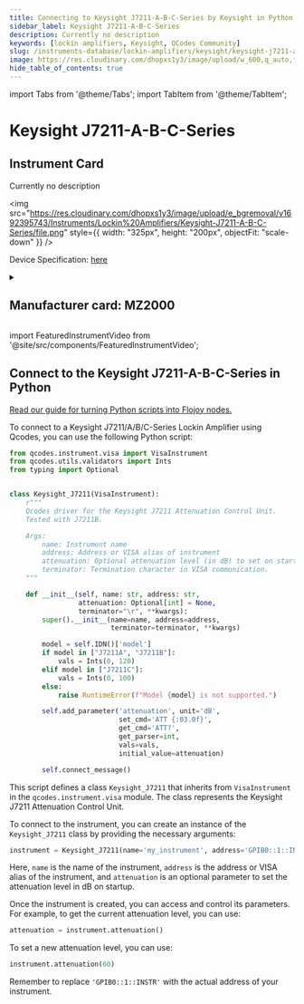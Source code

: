 ```yaml
---
title: Connecting to Keysight J7211-A-B-C-Series by Keysight in Python
sidebar_label: Keysight J7211-A-B-C-Series
description: Currently no description
keywords: [lockin amplifiers, Keysight, QCodes Community]
slug: /instruments-database/lockin-amplifiers/keysight/keysight-j7211-a-b-c-series
image: https://res.cloudinary.com/dhopxs1y3/image/upload/w_600,q_auto,f_auto/e_bgremoval/v1692395743/Instruments/Lockin%20Amplifiers/Keysight-J7211-A-B-C-Series/file.jpg
hide_table_of_contents: true
---
```


import Tabs from '@theme/Tabs';
import TabItem from '@theme/TabItem';

# Keysight J7211-A-B-C-Series

## Instrument Card

<div className="flex">

<div>

Currently no description

</div>

<img src="https://res.cloudinary.com/dhopxs1y3/image/upload/e_bgremoval/v1692395743/Instruments/Lockin%20Amplifiers/Keysight-J7211-A-B-C-Series/file.png" style={{ width: "325px", height: "200px", objectFit: "scale-down" }} />

</div>

<div className="flex text-center">

<p>Device Specification: <a target="\_blank" href="https://www.keysight.com/us/en/assets/7018-01788/technical-overviews/5989-8323.pdf">here</a></p>

</div>

<details style={{ marginTop: "15px"}}>
<summary><h2>Manufacturer card: MZ2000</h2></summary>

<img src="https://res.cloudinary.com/dhopxs1y3/image/upload/v1692125973/Instruments/Vendor%20Logos/Keysight.png" style={{ width: "100%", height: "170px",objectFit: "scale-down" }} />

Keysight Technologies, or Keysight, is an American company that manufactures electronics test and measurement equipment and software.

<ul>
  <li>Headquarters: USA</li>
  <li>Yearly Revenue (millions, USD): 5420.0</li>
  <li>Vendor Website: <a href="https://www.keysight.com/us/en/home.html">here</a></li>
</ul>
</details>

import FeaturedInstrumentVideo from '@site/src/components/FeaturedInstrumentVideo';

<FeaturedInstrumentVideo category='WIDGET2000' manufacturer='MZ2000'></FeaturedInstrumentVideo>


## Connect to the Keysight J7211-A-B-C-Series in Python

[Read our guide for turning Python scripts into Flojoy nodes.](https://docs.flojoy.ai/custom-nodes/creating-custom-node/)
<Tabs>

<TabItem value="Flojoy" label="Flojoy" className="flojoy-instrument-tabs">

<NodeCardCollection category='WIDGET2000' manufacturer='MZ2000'></NodeCardCollection>

</TabItem>
<TabItem value="QCodes Community" label="QCodes Community">

To connect to a Keysight J7211/A/B/C-Series Lockin Amplifier using Qcodes, you can use the following Python script:

```python
from qcodes.instrument.visa import VisaInstrument
from qcodes.utils.validators import Ints
from typing import Optional


class Keysight_J7211(VisaInstrument):
    r"""
    Qcodes driver for the Keysight J7211 Attenuation Control Unit.
    Tested with J7211B.

    Args:
        name: Instrument name
        address: Address or VISA alias of instrument
        attenuation: Optional attenuation level (in dB) to set on startup
        terminator: Termination character in VISA communication.
    """

    def __init__(self, name: str, address: str,
                 attenuation: Optional[int] = None,
                 terminator="\r", **kwargs):
        super().__init__(name=name, address=address,
                         terminator=terminator, **kwargs)

        model = self.IDN()['model']
        if model in ["J7211A", "J7211B"]:
            vals = Ints(0, 120)
        elif model in ["J7211C"]:
            vals = Ints(0, 100)
        else:
            raise RuntimeError(f"Model {model} is not supported.")

        self.add_parameter('attenuation', unit='dB',
                           set_cmd='ATT {:03.0f}',
                           get_cmd='ATT?',
                           get_parser=int,
                           vals=vals,
                           initial_value=attenuation)

        self.connect_message()
```

This script defines a class `Keysight_J7211` that inherits from `VisaInstrument` in the `qcodes.instrument.visa` module. The class represents the Keysight J7211 Attenuation Control Unit.

To connect to the instrument, you can create an instance of the `Keysight_J7211` class by providing the necessary arguments:

```python
instrument = Keysight_J7211(name='my_instrument', address='GPIB0::1::INSTR', attenuation=50)
```

Here, `name` is the name of the instrument, `address` is the address or VISA alias of the instrument, and `attenuation` is an optional parameter to set the attenuation level in dB on startup.

Once the instrument is created, you can access and control its parameters. For example, to get the current attenuation level, you can use:

```python
attenuation = instrument.attenuation()
```

To set a new attenuation level, you can use:

```python
instrument.attenuation(60)
```

Remember to replace `'GPIB0::1::INSTR'` with the actual address of your instrument.

</TabItem>
</Tabs>